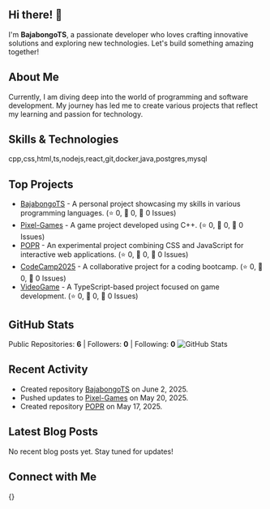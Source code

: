 ## Hi there! 👋

I'm **BajabongoTS**, a passionate developer who loves crafting innovative solutions and exploring new technologies. Let's build something amazing together!

## About Me

Currently, I am diving deep into the world of programming and software development. My journey has led me to create various projects that reflect my learning and passion for technology.

## Skills & Technologies

cpp,css,html,ts,nodejs,react,git,docker,java,postgres,mysql

## Top Projects

- [BajabongoTS](https://github.com/BajabongoTS/BajabongoTS) - A personal project showcasing my skills in various programming languages. (⭐ 0, 🍴 0, 🔧 0 Issues)
- [Pixel-Games](https://github.com/BajabongoTS/Pixel-Games) - A game project developed using C++. (⭐ 0, 🍴 0, 🔧 0 Issues)
- [POPR](https://github.com/BajabongoTS/POPR) - An experimental project combining CSS and JavaScript for interactive web applications. (⭐ 0, 🍴 0, 🔧 0 Issues)
- [CodeCamp2025](https://github.com/BajabongoTS/CodeCamp2025) - A collaborative project for a coding bootcamp. (⭐ 0, 🍴 0, 🔧 0 Issues)
- [VideoGame](https://github.com/BajabongoTS/VideoGame) - A TypeScript-based project focused on game development. (⭐ 0, 🍴 0, 🔧 0 Issues)

## GitHub Stats

Public Repositories: **6** | Followers: **0** | Following: **0**
![GitHub Stats](https://github-readme-stats.vercel.app/api?username=BajabongoTS&show_icons=true&theme=radical)

## Recent Activity

- Created repository [BajabongoTS](https://github.com/BajabongoTS/BajabongoTS) on June 2, 2025.
- Pushed updates to [Pixel-Games](https://github.com/BajabongoTS/Pixel-Games) on May 20, 2025.
- Created repository [POPR](https://github.com/BajabongoTS/POPR) on May 17, 2025.

## Latest Blog Posts

No recent blog posts yet. Stay tuned for updates!

## Connect with Me

{}
